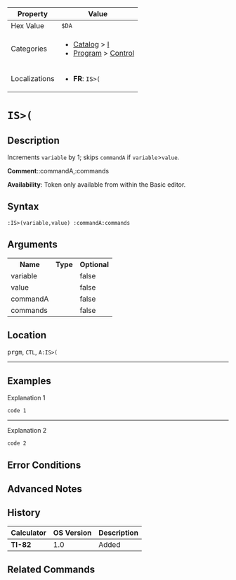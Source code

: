 | Property      | Value |
|---------------|-------|
| Hex Value     | `$DA`|
| Categories    | <ul><li>[Catalog](../categories/Catalog.md) > [I](../categories/Catalog.md#I)</li><li>[Program](../categories/Program.md) > [Control](../categories/Program.md#Control)</li></ul> |
| Localizations | <ul><li><b>FR</b>: `IS>(`</li></ul> |

# `IS>(`

## Description
Increments `variable` by 1; skips `commandA` if `variable`>`value`.

<b>Comment</b>::commandA,:commands

<b>Availability</b>: Token only available from within the Basic editor.

## Syntax
`:IS>(variable,value) :commandA:commands`

## Arguments
<table>
<tr><th>Name</th><th>Type</th><th>Optional</th></tr>

<tr><td>variable</td><td></td><td>false</td></tr>

<tr><td>value</td><td></td><td>false</td></tr>

<tr><td>commandA</td><td></td><td>false</td></tr>

<tr><td>commands</td><td></td><td>false</td></tr>

</table>

## Location
<kbd>prgm</kbd>, `CTL`, `A:IS>(`
<hr>

## Examples

Explanation 1
```ti-basic
code 1
```
---
Explanation 2
```ti-basic
code 2
```

## Error Conditions


## Advanced Notes


## History
| Calculator | OS Version | Description |
|------------|------------|-------------|
| <b>TI-82</b> | 1.0 | Added

## Related Commands

    